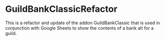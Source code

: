 # GuildBankClassicRefactor
This is a refactor and update of the addon GuildBankClassic that is used in conjunction with Google Sheets to show the contents of a bank alt for a guild.
